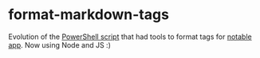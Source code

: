 # format-markdown-tags
Evolution of the [PowerShell script](https://github.com/EnriqueMtz31/powershell-scripts/blob/main/FormatMarkdownTags.ps1) that had tools to format tags for [notable app](https://notable.app/). Now using Node and JS :)
